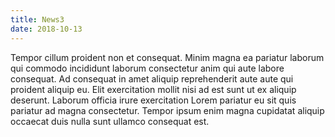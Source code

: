 ```yaml
---
title: News3
date: 2018-10-13
---
```


Tempor cillum proident non et consequat. Minim magna ea pariatur laborum qui commodo incididunt laborum consectetur anim qui aute labore consequat. Ad consequat in amet aliquip reprehenderit aute aute qui proident aliquip eu. Elit exercitation mollit nisi ad est sunt ut ex aliquip deserunt. Laborum officia irure exercitation Lorem pariatur eu sit quis pariatur ad magna consectetur. Tempor ipsum enim magna cupidatat aliquip occaecat duis nulla sunt ullamco consequat est.
